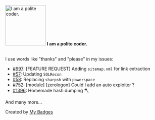 <img src="https://my-badges.github.io/my-badges/polite-coder.png" alt="I am a polite coder." title="I am a polite coder." width="128">
<strong>I am a polite coder.</strong>
<br><br>

I use words like "thanks" and "please" in my issues:

- <a href="https://github.com/epi052/feroxbuster/issues/997">#997</a>: [FEATURE REQUEST] Adding `sitemap.xml` for link extraction
- <a href="https://github.com/sliverarmory/armory/issues/57">#57</a>: Updating `SQLRecon`
- <a href="https://github.com/sliverarmory/armory/issues/58">#58</a>: Replacing `sharpsh` with `powerspace`
- <a href="https://github.com/byt3bl33d3r/CrackMapExec/issues/752">#752</a>: [module] [zerologon] Could I add an auto exploiter ?
- <a href="https://github.com/BishopFox/sliver/issues/1396">#1396</a>: Homemade hash dumping 🪓

 And many more...


Created by <a href="https://github.com/my-badges/my-badges">My Badges</a>